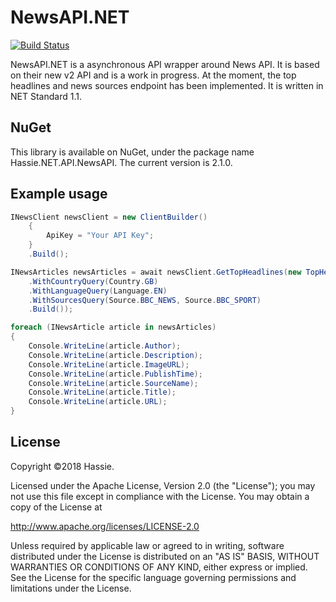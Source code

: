 NewsAPI.NET
===========
[![Build Status](https://travis-ci.org/hassie-dash/NewsAPI.NET.svg?branch=master)](https://travis-ci.org/hassie-dash/NewsAPI.NET)

NewsAPI.NET is a asynchronous API wrapper around News API. It is based on their new v2 API and is a work in progress. At the moment, the top headlines and news sources endpoint has been implemented.
It is written in NET Standard 1.1.

NuGet
-----
This library is available on NuGet, under the package name Hassie.NET.API.NewsAPI. The current version is 2.1.0.

Example usage
-------------
```cs
INewsClient newsClient = new ClientBuilder()
    {
        ApiKey = "Your API Key";
    }
	.Build();

INewsArticles newsArticles = await newsClient.GetTopHeadlines(new TopHeadlinesBuilder()
	.WithCountryQuery(Country.GB)
	.WithLanguageQuery(Language.EN)
	.WithSourcesQuery(Source.BBC_NEWS, Source.BBC_SPORT)
	.Build());

foreach (INewsArticle article in newsArticles)
{
	Console.WriteLine(article.Author);
	Console.WriteLine(article.Description);
	Console.WriteLine(article.ImageURL);
	Console.WriteLine(article.PublishTime);
	Console.WriteLine(article.SourceName);
	Console.WriteLine(article.Title);
	Console.WriteLine(article.URL);
}
```

License
-------
Copyright ©2018 Hassie.

Licensed under the Apache License, Version 2.0 (the "License");
you may not use this file except in compliance with the License.
You may obtain a copy of the License at

   http://www.apache.org/licenses/LICENSE-2.0

Unless required by applicable law or agreed to in writing, software
distributed under the License is distributed on an "AS IS" BASIS,
WITHOUT WARRANTIES OR CONDITIONS OF ANY KIND, either express or implied.
See the License for the specific language governing permissions and
limitations under the License.
